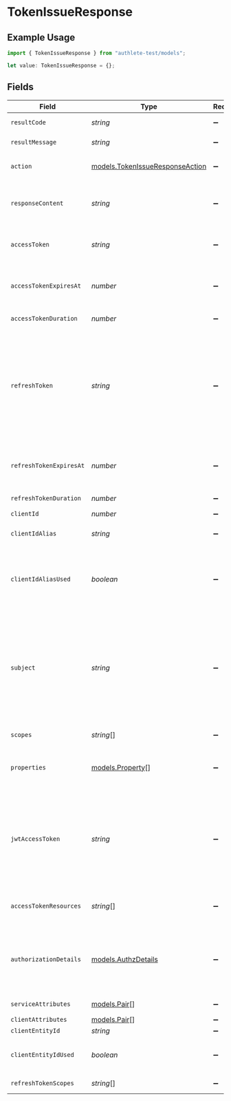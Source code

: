 # TokenIssueResponse

## Example Usage

```typescript
import { TokenIssueResponse } from "authlete-test/models";

let value: TokenIssueResponse = {};
```

## Fields

| Field                                                                                                                                                                                                                                                                                                                                                                                                    | Type                                                                                                                                                                                                                                                                                                                                                                                                     | Required                                                                                                                                                                                                                                                                                                                                                                                                 | Description                                                                                                                                                                                                                                                                                                                                                                                              |
| -------------------------------------------------------------------------------------------------------------------------------------------------------------------------------------------------------------------------------------------------------------------------------------------------------------------------------------------------------------------------------------------------------- | -------------------------------------------------------------------------------------------------------------------------------------------------------------------------------------------------------------------------------------------------------------------------------------------------------------------------------------------------------------------------------------------------------- | -------------------------------------------------------------------------------------------------------------------------------------------------------------------------------------------------------------------------------------------------------------------------------------------------------------------------------------------------------------------------------------------------------- | -------------------------------------------------------------------------------------------------------------------------------------------------------------------------------------------------------------------------------------------------------------------------------------------------------------------------------------------------------------------------------------------------------- |
| `resultCode`                                                                                                                                                                                                                                                                                                                                                                                             | *string*                                                                                                                                                                                                                                                                                                                                                                                                 | :heavy_minus_sign:                                                                                                                                                                                                                                                                                                                                                                                       | The code which represents the result of the API call.                                                                                                                                                                                                                                                                                                                                                    |
| `resultMessage`                                                                                                                                                                                                                                                                                                                                                                                          | *string*                                                                                                                                                                                                                                                                                                                                                                                                 | :heavy_minus_sign:                                                                                                                                                                                                                                                                                                                                                                                       | A short message which explains the result of the API call.                                                                                                                                                                                                                                                                                                                                               |
| `action`                                                                                                                                                                                                                                                                                                                                                                                                 | [models.TokenIssueResponseAction](../models/tokenissueresponseaction.md)                                                                                                                                                                                                                                                                                                                                 | :heavy_minus_sign:                                                                                                                                                                                                                                                                                                                                                                                       | The next action that the authorization server implementation should take.                                                                                                                                                                                                                                                                                                                                |
| `responseContent`                                                                                                                                                                                                                                                                                                                                                                                        | *string*                                                                                                                                                                                                                                                                                                                                                                                                 | :heavy_minus_sign:                                                                                                                                                                                                                                                                                                                                                                                       | The content that the authorization server implementation is to return to the client application.<br/>Its format is JSON.<br/>                                                                                                                                                                                                                                                                            |
| `accessToken`                                                                                                                                                                                                                                                                                                                                                                                            | *string*                                                                                                                                                                                                                                                                                                                                                                                                 | :heavy_minus_sign:                                                                                                                                                                                                                                                                                                                                                                                       | The newly issued access token. This parameter is a non-null value only when the value of `action` parameter is `OK`.                                                                                                                                                                                                                                                                                     |
| `accessTokenExpiresAt`                                                                                                                                                                                                                                                                                                                                                                                   | *number*                                                                                                                                                                                                                                                                                                                                                                                                 | :heavy_minus_sign:                                                                                                                                                                                                                                                                                                                                                                                       | The datetime at which the newly issued access token will expire.<br/>The value is represented in milliseconds since the Unix epoch (1970-01-01).<br/>                                                                                                                                                                                                                                                    |
| `accessTokenDuration`                                                                                                                                                                                                                                                                                                                                                                                    | *number*                                                                                                                                                                                                                                                                                                                                                                                                 | :heavy_minus_sign:                                                                                                                                                                                                                                                                                                                                                                                       | The duration of the newly issued access token in seconds.                                                                                                                                                                                                                                                                                                                                                |
| `refreshToken`                                                                                                                                                                                                                                                                                                                                                                                           | *string*                                                                                                                                                                                                                                                                                                                                                                                                 | :heavy_minus_sign:                                                                                                                                                                                                                                                                                                                                                                                       | The refresh token. This parameter is a non-null value only when `action` is `OK` and the service supports the refresh token flow.<br/>If `refreshTokenKept` is set to `false`, a new refresh token is issued and the old refresh token used in the refresh token flow<br/>is invalidated. On the contrary, if `refreshTokenKept` is set to `true`, the refresh token itself is not refreshed.<br/>       |
| `refreshTokenExpiresAt`                                                                                                                                                                                                                                                                                                                                                                                  | *number*                                                                                                                                                                                                                                                                                                                                                                                                 | :heavy_minus_sign:                                                                                                                                                                                                                                                                                                                                                                                       | The datetime at which the newly issued refresh token will expire.<br/>The value is represented in milliseconds since the Unix epoch (1970-01-01).<br/>                                                                                                                                                                                                                                                   |
| `refreshTokenDuration`                                                                                                                                                                                                                                                                                                                                                                                   | *number*                                                                                                                                                                                                                                                                                                                                                                                                 | :heavy_minus_sign:                                                                                                                                                                                                                                                                                                                                                                                       | The duration of the newly issued refresh token in seconds.                                                                                                                                                                                                                                                                                                                                               |
| `clientId`                                                                                                                                                                                                                                                                                                                                                                                               | *number*                                                                                                                                                                                                                                                                                                                                                                                                 | :heavy_minus_sign:                                                                                                                                                                                                                                                                                                                                                                                       | The client ID.                                                                                                                                                                                                                                                                                                                                                                                           |
| `clientIdAlias`                                                                                                                                                                                                                                                                                                                                                                                          | *string*                                                                                                                                                                                                                                                                                                                                                                                                 | :heavy_minus_sign:                                                                                                                                                                                                                                                                                                                                                                                       | The client ID alias. If the client did not have an alias, this parameter is `null`.<br/>                                                                                                                                                                                                                                                                                                                 |
| `clientIdAliasUsed`                                                                                                                                                                                                                                                                                                                                                                                      | *boolean*                                                                                                                                                                                                                                                                                                                                                                                                | :heavy_minus_sign:                                                                                                                                                                                                                                                                                                                                                                                       | The flag which indicates whether the client ID alias was used when the token request was made.<br/>`true` if the client ID alias was used when the token request was made.<br/>                                                                                                                                                                                                                          |
| `subject`                                                                                                                                                                                                                                                                                                                                                                                                | *string*                                                                                                                                                                                                                                                                                                                                                                                                 | :heavy_minus_sign:                                                                                                                                                                                                                                                                                                                                                                                       | The subject (= resource owner's ID) of the access token.<br/>Even if an access token has been issued by calling `/api/auth/token` API, this parameter is `null` if the flow of the token request was<br/>[Client Credentials Flow](https://datatracker.ietf.org/doc/html/rfc6749#section-4.4) (`grant_type=client_credentials`) because it means<br/>the access token is not associated with any specific end-user.<br/> |
| `scopes`                                                                                                                                                                                                                                                                                                                                                                                                 | *string*[]                                                                                                                                                                                                                                                                                                                                                                                               | :heavy_minus_sign:                                                                                                                                                                                                                                                                                                                                                                                       | The scopes covered by the access token.                                                                                                                                                                                                                                                                                                                                                                  |
| `properties`                                                                                                                                                                                                                                                                                                                                                                                             | [models.Property](../models/property.md)[]                                                                                                                                                                                                                                                                                                                                                               | :heavy_minus_sign:                                                                                                                                                                                                                                                                                                                                                                                       | The extra properties associated with the access token.<br/>This parameter is `null` when no extra property is associated with the issued access token.<br/>                                                                                                                                                                                                                                              |
| `jwtAccessToken`                                                                                                                                                                                                                                                                                                                                                                                         | *string*                                                                                                                                                                                                                                                                                                                                                                                                 | :heavy_minus_sign:                                                                                                                                                                                                                                                                                                                                                                                       | The newly issued access token in JWT format. If the authorization server is configured to issue JWT-based access tokens<br/>(= if the service's `accessTokenSignAlg` value is a non-null value), a JWT-based access token is issued along with the<br/>original random-string one.<br/>                                                                                                                  |
| `accessTokenResources`                                                                                                                                                                                                                                                                                                                                                                                   | *string*[]                                                                                                                                                                                                                                                                                                                                                                                               | :heavy_minus_sign:                                                                                                                                                                                                                                                                                                                                                                                       | The target resources of the access token being issued. See "Resource Indicators for OAuth 2.0" for details.<br/>                                                                                                                                                                                                                                                                                         |
| `authorizationDetails`                                                                                                                                                                                                                                                                                                                                                                                   | [models.AuthzDetails](../models/authzdetails.md)                                                                                                                                                                                                                                                                                                                                                         | :heavy_minus_sign:                                                                                                                                                                                                                                                                                                                                                                                       | The authorization details. This represents the value of the `authorization_details`<br/>request parameter in the preceding device authorization request which is defined in<br/>"OAuth 2.0 Rich Authorization Requests".<br/>                                                                                                                                                                            |
| `serviceAttributes`                                                                                                                                                                                                                                                                                                                                                                                      | [models.Pair](../models/pair.md)[]                                                                                                                                                                                                                                                                                                                                                                       | :heavy_minus_sign:                                                                                                                                                                                                                                                                                                                                                                                       | The attributes of this service that the client application belongs to.<br/>                                                                                                                                                                                                                                                                                                                              |
| `clientAttributes`                                                                                                                                                                                                                                                                                                                                                                                       | [models.Pair](../models/pair.md)[]                                                                                                                                                                                                                                                                                                                                                                       | :heavy_minus_sign:                                                                                                                                                                                                                                                                                                                                                                                       | The attributes of the client.<br/>                                                                                                                                                                                                                                                                                                                                                                       |
| `clientEntityId`                                                                                                                                                                                                                                                                                                                                                                                         | *string*                                                                                                                                                                                                                                                                                                                                                                                                 | :heavy_minus_sign:                                                                                                                                                                                                                                                                                                                                                                                       | The entity ID of the client.<br/>                                                                                                                                                                                                                                                                                                                                                                        |
| `clientEntityIdUsed`                                                                                                                                                                                                                                                                                                                                                                                     | *boolean*                                                                                                                                                                                                                                                                                                                                                                                                | :heavy_minus_sign:                                                                                                                                                                                                                                                                                                                                                                                       | Flag which indicates whether the entity ID of the client was used when the request for the access token was made.<br/>                                                                                                                                                                                                                                                                                   |
| `refreshTokenScopes`                                                                                                                                                                                                                                                                                                                                                                                     | *string*[]                                                                                                                                                                                                                                                                                                                                                                                               | :heavy_minus_sign:                                                                                                                                                                                                                                                                                                                                                                                       | The scopes associated with the refresh token. May be null.<br/>                                                                                                                                                                                                                                                                                                                                          |